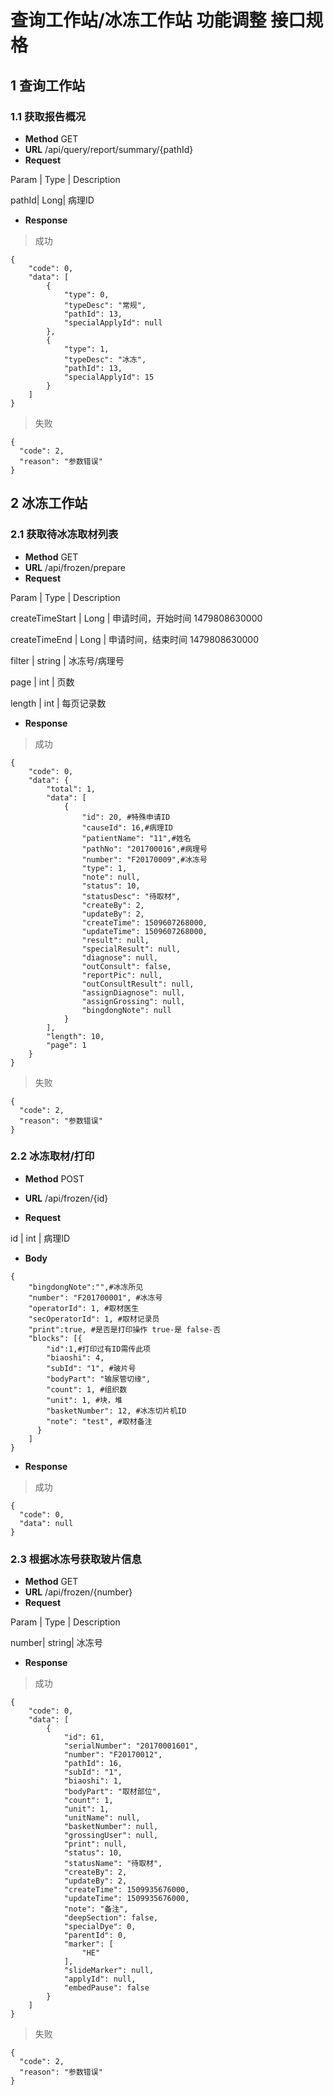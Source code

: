查询工作站/冰冻工作站 功能调整 接口规格
=============

## 1 查询工作站

### 1.1 获取报告概况
* __Method__
  GET
* __URL__
  /api/query/report/summary/{pathId}
* __Request__

 Param | Type | Description

pathId| Long| 病理ID

* __Response__

> 成功

```
{
    "code": 0,
    "data": [
        {
            "type": 0,
            "typeDesc": "常规",
            "pathId": 13,
            "specialApplyId": null
        },
        {
            "type": 1,
            "typeDesc": "冰冻",
            "pathId": 13,
            "specialApplyId": 15
        }
    ]
}
```

> 失败

```
{
  "code": 2,
  "reason": "参数错误"
}
```

## 2 冰冻工作站
### 2.1 获取待冰冻取材列表
* __Method__
  GET
* __URL__
  /api/frozen/prepare
* __Request__

 Param | Type | Description

 createTimeStart | Long | 申请时间，开始时间 1479808630000

 createTimeEnd | Long | 申请时间，结束时间 1479808630000

 filter | string | 冰冻号/病理号

 page | int | 页数

 length | int | 每页记录数

* __Response__

> 成功

```
{
    "code": 0,
    "data": {
        "total": 1,
        "data": [
            {
                "id": 20, #特殊申请ID
                "causeId": 16,#病理ID
                "patientName": "11",#姓名
                "pathNo": "201700016",#病理号
                "number": "F20170009",#冰冻号
                "type": 1,
                "note": null,
                "status": 10,
                "statusDesc": "待取材",
                "createBy": 2,
                "updateBy": 2,
                "createTime": 1509607268000,
                "updateTime": 1509607268000,
                "result": null,
                "specialResult": null,
                "diagnose": null,
                "outConsult": false,
                "reportPic": null,
                "outConsultResult": null,
                "assignDiagnose": null,
                "assignGrossing": null,
                "bingdongNote": null
            }
        ],
        "length": 10,
        "page": 1
    }
}
```

> 失败

```
{
  "code": 2,
  "reason": "参数错误"
}
```

### 2.2 冰冻取材/打印
* __Method__
  POST

* __URL__
  /api/frozen/{id}

* __Request__

id | int | 病理ID

* __Body__

```
{
	"bingdongNote":"",#冰冻所见
	"number": "F201700001", #冰冻号
	"operatorId": 1, #取材医生
	"secOperatorId": 1, #取材记录员
	"print":true, #是否是打印操作 true-是 false-否
	"blocks": [{
		"id":1,#打印过有ID需传此项
		"biaoshi": 4,
		"subId": "1", #玻片号
		"bodyPart": "输尿管切缘",
		"count": 1, #组织数
		"unit": 1, #块，堆
		"basketNumber": 12, #冰冻切片机ID
		"note": "test", #取材备注
	  }
	]
}
```

* __Response__

> 成功

```
{
  "code": 0,
  "data": null
}
```

### 2.3 根据冰冻号获取玻片信息
* __Method__
  GET
* __URL__
  /api/frozen/{number}
* __Request__

 Param | Type | Description

number| string| 冰冻号

* __Response__

> 成功

```
{
    "code": 0,
    "data": [
        {
            "id": 61,
            "serialNumber": "20170001601",
            "number": "F20170012",
            "pathId": 16,
            "subId": "1",
            "biaoshi": 1,
            "bodyPart": "取材部位",
            "count": 1,
            "unit": 1,
            "unitName": null,
            "basketNumber": null,
            "grossingUser": null,
            "print": null,
            "status": 10,
            "statusName": "待取材",
            "createBy": 2,
            "updateBy": 2,
            "createTime": 1509935676000,
            "updateTime": 1509935676000,
            "note": "备注",
            "deepSection": false,
            "specialDye": 0,
            "parentId": 0,
            "marker": [
                "HE"
            ],
            "slideMarker": null,
            "applyId": null,
            "embedPause": false
        }
    ]
}
```

> 失败

```
{
  "code": 2,
  "reason": "参数错误"
}
```



